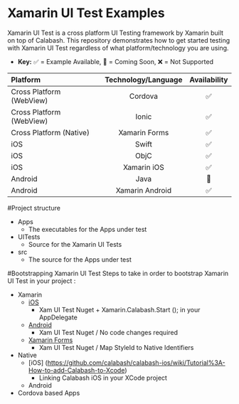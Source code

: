 # Xamarin UI Test Examples
Xamarin UI Test is a cross platform UI Testing framework by Xamarin built on top of Calabash. This repository demonstrates how to get started testing with Xamarin UI Test regardless of what platform/technology you are using. 

* **Key:** :white_check_mark: = Example Available,  :wrench: = Coming Soon,  :x: = Not Supported

Platform | Technology/Language | Availability 
:---------- | :----: | :----: | 
Cross Platform (WebView) | Cordova | :white_check_mark: 
Cross Platform (WebView) | Ionic | :white_check_mark: 
Cross Platform (Native) | Xamarin Forms | :white_check_mark:
iOS | Swift | :white_check_mark: 
iOS | ObjC | :white_check_mark: 
iOS | Xamarin iOS | :white_check_mark:
Android | Java | :wrench: 
Android | Xamarin Android | :white_check_mark: 

#Project structure
* Apps 
  * The executables for the Apps under test
* UITests 
  * Source for the Xamarin UI Tests
* src 
  * The source for the Apps under test 

#Bootstrapping Xamarin UI Test
Steps to take in order to bootstrap Xamarin UI Test in your project :
* Xamarin
  * [iOS](https://developer.xamarin.com/guides/testcloud/uitest/quickstarts/ios/) 
    * Xam UI Test Nuget + Xamarin.Calabash.Start (); in your AppDelegate
  * [Android](https://developer.xamarin.com/guides/testcloud/uitest/quickstarts/android/) 
    * Xam UI Test Nuget / No code changes required
  * [Xamarin Forms](https://developer.xamarin.com/guides/cross-platform/xamarin-forms/uitest-and-test-cloud/)
    * Xam UI Test Nuget / Map StyleId to Native Identifiers 
* Native
  * [iOS] (https://github.com/calabash/calabash-ios/wiki/Tutorial%3A-How-to-add-Calabash-to-Xcode)
    * Linking Calabash iOS in your XCode project 
  * Android
* Cordova based Apps
